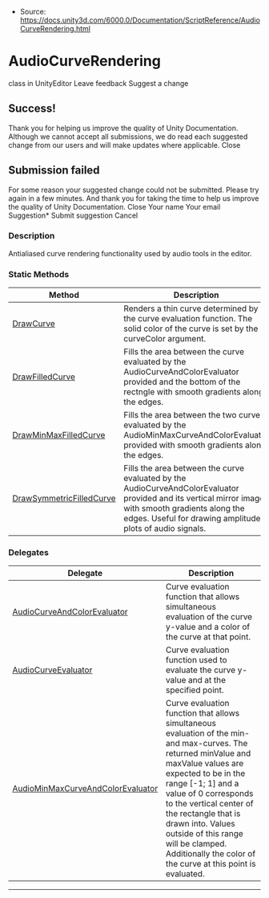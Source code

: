 * Source: https://docs.unity3d.com/6000.0/Documentation/ScriptReference/AudioCurveRendering.html

# AudioCurveRendering
class in UnityEditor
Leave feedback
Suggest a change
## Success!
Thank you for helping us improve the quality of Unity Documentation. Although we cannot accept all submissions, we do read each suggested change from our users and will make updates where applicable.
Close
## Submission failed
For some reason your suggested change could not be submitted. Please <a>try again</a> in a few minutes. And thank you for taking the time to help us improve the quality of Unity Documentation.
Close
Your name Your email Suggestion* Submit suggestion
Cancel
### Description
Antialiased curve rendering functionality used by audio tools in the editor.
### Static Methods
Method | Description  
---|---  
[DrawCurve](https://docs.unity3d.com/6000.0/Documentation/ScriptReference/AudioCurveRendering.DrawCurve.html) | Renders a thin curve determined by the curve evaluation function. The solid color of the curve is set by the curveColor argument.  
[DrawFilledCurve](https://docs.unity3d.com/6000.0/Documentation/ScriptReference/AudioCurveRendering.DrawFilledCurve.html) | Fills the area between the curve evaluated by the AudioCurveAndColorEvaluator provided and the bottom of the rectngle with smooth gradients along the edges.  
[DrawMinMaxFilledCurve](https://docs.unity3d.com/6000.0/Documentation/ScriptReference/AudioCurveRendering.DrawMinMaxFilledCurve.html) | Fills the area between the two curves evaluated by the AudioMinMaxCurveAndColorEvaluator provided with smooth gradients along the edges.  
[DrawSymmetricFilledCurve](https://docs.unity3d.com/6000.0/Documentation/ScriptReference/AudioCurveRendering.DrawSymmetricFilledCurve.html) | Fills the area between the curve evaluated by the AudioCurveAndColorEvaluator provided and its vertical mirror image with smooth gradients along the edges. Useful for drawing amplitude plots of audio signals.  
### Delegates
Delegate | Description  
---|---  
[AudioCurveAndColorEvaluator](https://docs.unity3d.com/6000.0/Documentation/ScriptReference/AudioCurveRendering.AudioCurveAndColorEvaluator.html) | Curve evaluation function that allows simultaneous evaluation of the curve y-value and a color of the curve at that point.  
[AudioCurveEvaluator](https://docs.unity3d.com/6000.0/Documentation/ScriptReference/AudioCurveRendering.AudioCurveEvaluator.html) | Curve evaluation function used to evaluate the curve y-value and at the specified point.  
[AudioMinMaxCurveAndColorEvaluator](https://docs.unity3d.com/6000.0/Documentation/ScriptReference/AudioCurveRendering.AudioMinMaxCurveAndColorEvaluator.html) | Curve evaluation function that allows simultaneous evaluation of the min- and max-curves. The returned minValue and maxValue values are expected to be in the range [-1; 1] and a value of 0 corresponds to the vertical center of the rectangle that is drawn into. Values outside of this range will be clamped. Additionally the color of the curve at this point is evaluated.  
* * *
